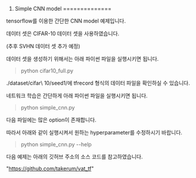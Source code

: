 01. Simple CNN model
==============

tensorflow를 이용한 간단한 CNN model 예제입니다.

데이터 셋은 CIFAR-10 데이터 셋을 사용하였습니다. 

(추후 SVHN 데이터 셋 추가 예정)

데이터 셋을 생성하기 위해서는 아래 파이썬 파일을 실행시키면 됩니다.
> python cifar10_full.py

./dataset/cifar\ 10/seed1/에 tfrecord 형식의 데이터 파일을 확인하실 수 있습니다.

네트워크 학습은 간단하게 아래 파이썬 파일을 실행시키면 됩니다.
> python simple_cnn.py

다음 파일에는 많은 option이 존재합니다.

따라서 아래와 같이 실행시켜서 원하는 hyperparameter를 수정하시기 바랍니다.

> python simple_cnn.py --help
 
다음 예제는 아래의 깃허브 주소의 소스 코드를 참고하였습니다.

"https://github.com/takerum/vat_tf"